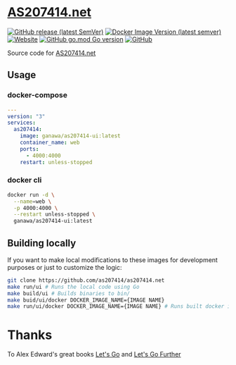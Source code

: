 # [AS207414.net](https://github.com/linuxserver/docker-netbox)
[![GitHub release (latest SemVer)](https://img.shields.io/github/v/release/as207414/as207414.net?logo=github&style=for-the-badge)](https://github.com/as207414/as207414.net/releases)
[![Docker Image Version (latest semver)](https://img.shields.io/docker/v/ganawa/as207414-ui?logo=docker&style=for-the-badge)](https://hub.docker.com/repository/docker/ganawa/as207414-ui)
[![Website](https://img.shields.io/website?style=for-the-badge&url=https%3A%2F%2Fas207414.net)](https://as207414.net)
[![GitHub go.mod Go version](https://img.shields.io/github/go-mod/go-version/as207414/as207414.net?style=for-the-badge)](https://github.com/as207414/as207414.net/blob/develop/go.mod)
[![GitHub](https://img.shields.io/github/license/as207414/as207414.net?style=for-the-badge)](https://github.com/as207414/as207414.net/blob/develop/LICENSE)

Source code for [AS207414.net](https://as207414.net)


## Usage

### docker-compose

```yaml
---
version: "3"
services:
  as207414:
    image: ganawa/as207414-ui:latest
    container_name: web
    ports:
      - 4000:4000
    restart: unless-stopped
```
### docker cli

```bash
docker run -d \
  --name=web \
  -p 4000:4000 \
  --restart unless-stopped \
  ganawa/as207414-ui:latest
```


## Building locally


If you want to make local modifications to these images for development purposes or just to customize the logic:

```bash
git clone https://github.com/as207414/as207414.net
make run/ui # Runs the local code using Go
make build/ui # Builds binaries to bin/
make buid/ui/docker DOCKER_IMAGE_NAME={IMAGE NAME}
make run/ui/docker DOCKER_IMAGE_NAME={IMAGE NAME} # Runs built docker image
```



# Thanks

To Alex Edward's great books [Let's Go](https://lets-go.alexedwards.net/) and [Let's Go Further](https://lets-go-further.alexedwards.net/)